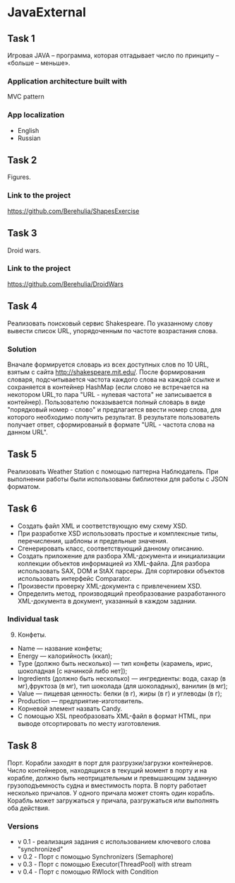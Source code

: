 # JavaExternal

## Task 1
Игровая JAVA – программа, которая отгадывает число по принципу – «больше – меньше».

### Application architecture built with
  MVC pattern

### App localization
  * English
  * Russian
  
## Task 2
Figures. 


### Link to the project
https://github.com/Berehulia/ShapesExercise

## Task 3
Droid wars.

### Link to the project
https://github.com/Berehulia/DroidWars

## Task 4
Реализовать поисковый сервис Shakespeare. По указанному слову вывести список URL, упорядоченным по частоте возрастания слова.

### Solution
Вначале формируется словарь из всех доступных слов по 10 URL, взятым с сайта http://shakespeare.mit.edu/. После формирования словаря, подсчитывается частота каждого слова на каждой ссылке и сохраняется в контейнер HashMap (если слово не встречается на некотором URL,то пара "URL - нулевая частота" не записывается в контейнер).
Пользователю показывается полный словарь в виде "порядковый номер - слово" и предлагается ввести номер слова, для которого необходимо получить результат. В результате пользователь получает ответ, сформированый в формате "URL - частота слова на данном URL".


 ## Task 5
 Реализовать Weather Station с помощью паттерна Наблюдатель.
 При выполнении работы были использованы библиотеки для работы с JSON форматом.
 
 ## Task 6
  * Создать файл XML и соответствующую ему схему XSD.
  * При разработке XSD использовать простые и комплексные типы, перечисления, шаблоны и предельные значения.
  * Сгенерировать класс, соответствующий данному описанию.
  * Создать приложение для разбора XML-документа и инициализации коллекции объектов информацией из XML-файла. Для разбора использовать  SAX, DOM и StAX парсеры. Для сортировки объектов использовать интерфейс Comparator.
  * Произвести проверку XML-документа с привлечением XSD.
  * Определить метод, производящий преобразование разработанного XML-документа в документ, указанный в каждом задании.
  
  ### Individual task
  9. Конфеты.
  * Name — название конфеты;
  * Energy — калорийность (ккал);
  * Type (должно быть несколько) — тип конфеты (карамель, ирис, шоколадная [с начинкой либо нет]);
  * Ingredients (должно быть несколько) — ингредиенты: вода, сахар (в мг),фруктоза (в мг), тип шоколада (для шоколадных), ванилин (в
  мг);
  * Value — пищевая ценность: белки (в г), жиры (в г) и углеводы (в г);
  * Production — предприятие-изготовитель.
  * Корневой элемент назвать Candy.
  * С помощью XSL преобразовать XML-файл в формат HTML, при выводе отсортировать по месту изготовления.
  
  ## Task 8
  Порт. Корабли заходят в порт для разгрузки/загрузки контейнеров. Число контейнеров, находящихся в текущий момент в порту и на корабле, должно быть неотрицательным и превышающим заданную грузоподъемность судна и вместимость порта. В порту работает несколько причалов. У одного причала может стоять один корабль. Корабль может загружаться у причала, разгружаться или выполнять оба действия.
  
  ### Versions 
  * v 0.1 - реализация задания с использованием ключевого слова "synchronized"
  * v 0.2 - Порт с помощью Synchronizers (Semaphore)
  * v 0.3 - Порт с помощью Executor(ThreadPool) with stream
  * v 0.4 - Порт с помощью RWlock with Condition
  
 
  
  
